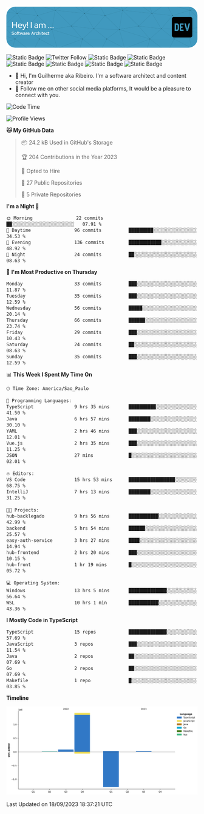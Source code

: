 ![Header](./assets/github-header-image.png)

![Static Badge](https://img.shields.io/badge/Software%20Architect-blue)
 ![Twitter Follow](https://img.shields.io/twitter/follow/dev_pkg) ![Static Badge](https://img.shields.io/badge/Java-orange) ![Static Badge](https://img.shields.io/badge/Springboot-green) ![Static Badge](https://img.shields.io/badge/Golang-blue) ![Static Badge](https://img.shields.io/badge/Nodejs-green) ![Static Badge](https://img.shields.io/badge/Javascript-yellow) ![Static Badge](https://img.shields.io/badge/Vuejs-green)

- 👋 Hi, I'm Guilherme aka Ribeiro. I'm a software architect and content creator
- 👀 Follow me on other social media platforms, It would be a pleasure to connect with you.

<!--START_SECTION:waka-->
![Code Time](http://img.shields.io/badge/Code%20Time-136%20hrs%2038%20mins-blue)

![Profile Views](http://img.shields.io/badge/Profile%20Views-0-blue)

**🐱 My GitHub Data** 

> 📦 24.2 kB Used in GitHub's Storage 
 > 
> 🏆 204 Contributions in the Year 2023
 > 
> 💼 Opted to Hire
 > 
> 📜 27 Public Repositories 
 > 
> 🔑 5 Private Repositories 
 > 
**I'm a Night 🦉** 

```text
🌞 Morning                22 commits          ██░░░░░░░░░░░░░░░░░░░░░░░   07.91 % 
🌆 Daytime                96 commits          █████████░░░░░░░░░░░░░░░░   34.53 % 
🌃 Evening                136 commits         ████████████░░░░░░░░░░░░░   48.92 % 
🌙 Night                  24 commits          ██░░░░░░░░░░░░░░░░░░░░░░░   08.63 % 
```
📅 **I'm Most Productive on Thursday** 

```text
Monday                   33 commits          ███░░░░░░░░░░░░░░░░░░░░░░   11.87 % 
Tuesday                  35 commits          ███░░░░░░░░░░░░░░░░░░░░░░   12.59 % 
Wednesday                56 commits          █████░░░░░░░░░░░░░░░░░░░░   20.14 % 
Thursday                 66 commits          ██████░░░░░░░░░░░░░░░░░░░   23.74 % 
Friday                   29 commits          ███░░░░░░░░░░░░░░░░░░░░░░   10.43 % 
Saturday                 24 commits          ██░░░░░░░░░░░░░░░░░░░░░░░   08.63 % 
Sunday                   35 commits          ███░░░░░░░░░░░░░░░░░░░░░░   12.59 % 
```


📊 **This Week I Spent My Time On** 

```text
🕑︎ Time Zone: America/Sao_Paulo

💬 Programming Languages: 
TypeScript               9 hrs 35 mins       ██████████░░░░░░░░░░░░░░░   41.50 % 
Java                     6 hrs 57 mins       ████████░░░░░░░░░░░░░░░░░   30.10 % 
YAML                     2 hrs 46 mins       ███░░░░░░░░░░░░░░░░░░░░░░   12.01 % 
Vue.js                   2 hrs 35 mins       ███░░░░░░░░░░░░░░░░░░░░░░   11.25 % 
JSON                     27 mins             █░░░░░░░░░░░░░░░░░░░░░░░░   02.01 % 

🔥 Editors: 
VS Code                  15 hrs 53 mins      █████████████████░░░░░░░░   68.75 % 
IntelliJ                 7 hrs 13 mins       ████████░░░░░░░░░░░░░░░░░   31.25 % 

🐱‍💻 Projects: 
hub-backlegado           9 hrs 56 mins       ███████████░░░░░░░░░░░░░░   42.99 % 
backend                  5 hrs 54 mins       ██████░░░░░░░░░░░░░░░░░░░   25.57 % 
easy-auth-service        3 hrs 27 mins       ████░░░░░░░░░░░░░░░░░░░░░   14.94 % 
hub-frontend             2 hrs 20 mins       ███░░░░░░░░░░░░░░░░░░░░░░   10.15 % 
hub-front                1 hr 19 mins        █░░░░░░░░░░░░░░░░░░░░░░░░   05.72 % 

💻 Operating System: 
Windows                  13 hrs 5 mins       ██████████████░░░░░░░░░░░   56.64 % 
WSL                      10 hrs 1 min        ███████████░░░░░░░░░░░░░░   43.36 % 
```

**I Mostly Code in TypeScript** 

```text
TypeScript               15 repos            ██████████████░░░░░░░░░░░   57.69 % 
JavaScript               3 repos             ███░░░░░░░░░░░░░░░░░░░░░░   11.54 % 
Java                     2 repos             ██░░░░░░░░░░░░░░░░░░░░░░░   07.69 % 
Go                       2 repos             ██░░░░░░░░░░░░░░░░░░░░░░░   07.69 % 
Makefile                 1 repo              █░░░░░░░░░░░░░░░░░░░░░░░░   03.85 % 
```



**Timeline**

![Lines of Code chart](https://raw.githubusercontent.com/Guilhrib/Guilhrib/main/assets/bar_graph.png)


 Last Updated on 18/09/2023 18:37:21 UTC
<!--END_SECTION:waka-->
